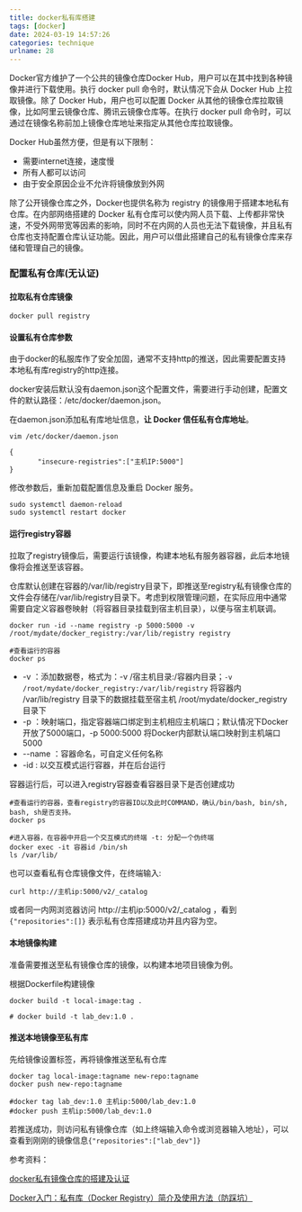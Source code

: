```yaml
---
title: docker私有库搭建
tags: [docker]
date: 2024-03-19 14:57:26
categories: technique
urlname: 28
---
```




Docker官方维护了一个公共的镜像仓库Docker Hub，用户可以在其中找到各种镜像并进行下载使用。执行 docker pull 命令时，默认情况下会从 Docker Hub 上拉取镜像。除了 Docker Hub，用户也可以配置 Docker 从其他的镜像仓库拉取镜像，比如阿里云镜像仓库、腾讯云镜像仓库等。在执行 docker pull 命令时，可以通过在镜像名称前加上镜像仓库地址来指定从其他仓库拉取镜像。

Docker Hub虽然方便，但是有以下限制：
- 需要internet连接，速度慢
- 所有人都可以访问
- 由于安全原因企业不允许将镜像放到外网

除了公开镜像仓库之外，Docker也提供名称为 registry 的镜像用于搭建本地私有仓库。在内部网络搭建的 Docker 私有仓库可以使内网人员下载、上传都非常快速，不受外网带宽等因素的影响，同时不在内网的人员也无法下载镜像，并且私有仓库也支持配置仓库认证功能。因此，用户可以借此搭建自己的私有镜像仓库来存储和管理自己的镜像。


### 配置私有仓库(无认证)

#### 拉取私有仓库镜像

```
docker pull registry
```

#### 设置私有仓库参数

由于docker的私服库作了安全加固，通常不支持http的推送，因此需要配置支持本地私有库registry的http连接。

docker安装后默认没有daemon.json这个配置文件，需要进行手动创建，配置文件的默认路径：/etc/docker/daemon.json。

在daemon.json添加私有库地址信息，**让 Docker 信任私有仓库地址**。

```
vim /etc/docker/daemon.json
```

```
{
       "insecure-registries":["主机IP:5000"]
}
```

修改参数后，重新加载配置信息及重启 Docker 服务。

```
sudo systemctl daemon-reload
sudo systemctl restart docker
```

#### 运行registry容器

拉取了registry镜像后，需要运行该镜像，构建本地私有服务器容器，此后本地镜像将会推送至该容器。

仓库默认创建在容器的/var/lib/registry目录下，即推送至registry私有镜像仓库的文件会存储在/var/lib/registry目录下。考虑到权限管理问题，在实际应用中通常需要自定义容器卷映射（将容器目录挂载到宿主机目录），以便与宿主机联调。

```
docker run -id --name registry -p 5000:5000 -v /root/mydate/docker_registry:/var/lib/registry registry

#查看运行的容器
docker ps
```

- -v ：添加数据卷，格式为：-v /宿主机目录:/容器内目录；`-v /root/mydate/docker_registry:/var/lib/registry` 将容器内 /var/lib/registry 目录下的数据挂载至宿主机 /root/mydate/docker_registry目录下
- -p ：映射端口，指定容器端口绑定到主机相应主机端口；默认情况下Docker开放了5000端口，-p 5000:5000 将Docker内部默认端口映射到主机端口5000
- --name ：容器命名，可自定义任何名称
- -id : 以交互模式运行容器，并在后台运行

容器运行后，可以进入registry容器查看容器目录下是否创建成功

```
#查看运行的容器，查看registry的容器ID以及此时COMMAND，确认/bin/bash, bin/sh, bash, sh是否支持。
docker ps

#进入容器，在容器中开启一个交互模式的终端 -t: 分配一个伪终端
docker exec -it 容器id /bin/sh
ls /var/lib/
```

也可以查看私有仓库镜像文件，在终端输入:

```
curl http://主机ip:5000/v2/_catalog
```

或者同一内网浏览器访问 http://主机ip:5000/v2/_catalog ，看到`{"repositories":[]}` 表示私有仓库搭建成功并且内容为空。

#### 本地镜像构建

准备需要推送至私有镜像仓库的镜像，以构建本地项目镜像为例。

根据Dockerfile构建镜像

```
docker build -t local-image:tag .

# docker build -t lab_dev:1.0 .
```

#### 推送本地镜像至私有库

先给镜像设置标签，再将镜像推送至私有仓库

```
docker tag local-image:tagname new-repo:tagname
docker push new-repo:tagname

#docker tag lab_dev:1.0 主机ip:5000/lab_dev:1.0
#docker push 主机ip:5000/lab_dev:1.0
```

若推送成功，则访问私有镜像仓库（如上终端输入命令或浏览器输入地址），可以查看到刚刚的镜像信息`{"repositories":["lab_dev"]} ` 






参考资料：

[docker私有镜像仓库的搭建及认证][1]

[Docker入门：私有库（Docker Registry）简介及使用方法（防踩坑）][2]

[1]: https://developer.aliyun.com/article/1416683
[2]: https://blog.csdn.net/weixin_37926734/article/details/123279987